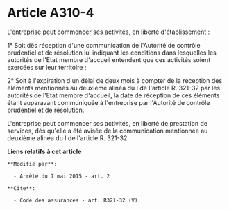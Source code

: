# Article A310-4

L'entreprise peut commencer ses activités, en liberté d'établissement : 

1° Soit dès réception d'une communication de l'Autorité de contrôle prudentiel et de résolution lui indiquant les conditions
dans lesquelles les autorités de l'Etat membre d'accueil entendent que ces activités soient exercées sur leur territoire ; 

2° Soit à l'expiration d'un délai de deux mois à compter de la réception des éléments mentionnés au deuxième alinéa du I de
l'article R. 321-32 par les autorités de l'Etat membre d'accueil, la date de réception de ces éléments étant auparavant
communiquée à l'entreprise par l'Autorité de contrôle prudentiel et de résolution. 

L'entreprise peut commencer ses activités, en liberté de prestation de services, dès qu'elle a été avisée de la communication
mentionnée au deuxième alinéa du I de l'article R. 321-32.

**Liens relatifs à cet article**

	**Modifié par**:

	  - Arrêté du 7 mai 2015 - art. 2

	**Cite**:

	  - Code des assurances - art. R321-32 (V)
